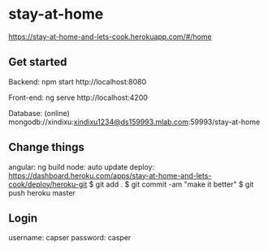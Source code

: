 # stay-at-home
https://stay-at-home-and-lets-cook.herokuapp.com/#/home


## Get started
Backend:
npm start
http://localhost:8080

Front-end:
ng serve
http://localhost:4200

Database: (online)
mongodb://xindixu:xindixu1234@ds159993.mlab.com:59993/stay-at-home

## Change things
angular: ng build
node: auto update
deploy: https://dashboard.heroku.com/apps/stay-at-home-and-lets-cook/deploy/heroku-git
$ git add .
$ git commit -am "make it better"
$ git push heroku master

## Login
username: capser
password: casper
